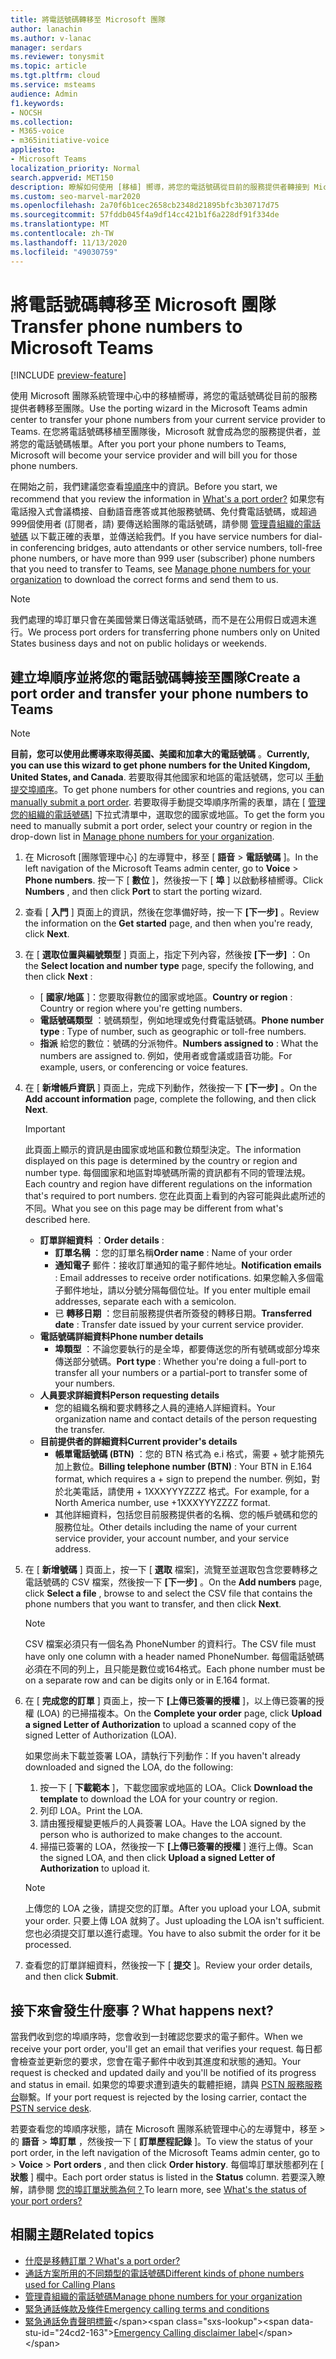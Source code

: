 ```yaml
---
title: 將電話號碼轉移至 Microsoft 團隊
author: lanachin
ms.author: v-lanac
manager: serdars
ms.reviewer: tonysmit
ms.topic: article
ms.tgt.pltfrm: cloud
ms.service: msteams
audience: Admin
f1.keywords:
- NOCSH
ms.collection:
- M365-voice
- m365initiative-voice
appliesto:
- Microsoft Teams
localization_priority: Normal
search.appverid: MET150
description: 瞭解如何使用 [移植] 嚮導，將您的電話號碼從目前的服務提供者轉接到 Microsoft 團隊。
ms.custom: seo-marvel-mar2020
ms.openlocfilehash: 2a70f6b1cec2658cb2348d21895bfc3b30717d75
ms.sourcegitcommit: 57fddb045f4a9df14cc421b1f6a228df91f334de
ms.translationtype: MT
ms.contentlocale: zh-TW
ms.lasthandoff: 11/13/2020
ms.locfileid: "49030759"
---
```

# <a name="transfer-phone-numbers-to-microsoft-teams"></a><span data-ttu-id="24cd2-103">將電話號碼轉移至 Microsoft 團隊</span><span class="sxs-lookup"><span data-stu-id="24cd2-103">Transfer phone numbers to Microsoft Teams</span></span>

[!INCLUDE [preview-feature](../includes/preview-feature.md)]

<span data-ttu-id="24cd2-104">使用 Microsoft 團隊系統管理中心中的移植嚮導，將您的電話號碼從目前的服務提供者轉移至團隊。</span><span class="sxs-lookup"><span data-stu-id="24cd2-104">Use the porting wizard in the Microsoft Teams admin center to transfer your phone numbers from your current service provider to Teams.</span></span> <span data-ttu-id="24cd2-105">在您將電話號碼移植至團隊後，Microsoft 就會成為您的服務提供者，並將您的電話號碼帳單。</span><span class="sxs-lookup"><span data-stu-id="24cd2-105">After you port your phone numbers to Teams, Microsoft will become your service provider and will bill you for those phone numbers.</span></span>

<span data-ttu-id="24cd2-106">在開始之前，我們建議您查看[埠順序](port-order-overview.md)中的資訊。</span><span class="sxs-lookup"><span data-stu-id="24cd2-106">Before you start, we recommend that you review the information in [What's a port order?](port-order-overview.md)</span></span> <span data-ttu-id="24cd2-107">如果您有電話撥入式會議橋接、自動語音應答或其他服務號碼、免付費電話號碼，或超過999個使用者 (訂閱者，請) 要傳送給團隊的電話號碼，請參閱 [管理貴組織的電話號碼](../manage-phone-numbers-for-your-organization/manage-phone-numbers-for-your-organization.md) 以下載正確的表單，並傳送給我們。</span><span class="sxs-lookup"><span data-stu-id="24cd2-107">If you have service numbers for dial-in conferencing bridges, auto attendants or other service numbers, toll-free phone numbers, or have more than 999 user (subscriber) phone numbers that you need to transfer to Teams, see [Manage phone numbers for your organization](../manage-phone-numbers-for-your-organization/manage-phone-numbers-for-your-organization.md) to download the correct forms and send them to us.</span></span>

  > [!NOTE]
  > <span data-ttu-id="24cd2-108">我們處理的埠訂單只會在美國營業日傳送電話號碼，而不是在公用假日或週末進行。</span><span class="sxs-lookup"><span data-stu-id="24cd2-108">We process port orders for transferring phone numbers only on United States business days and not on public holidays or weekends.</span></span>

## <a name="create-a-port-order-and-transfer-your-phone-numbers-to-teams"></a><span data-ttu-id="24cd2-109">建立埠順序並將您的電話號碼轉接至團隊</span><span class="sxs-lookup"><span data-stu-id="24cd2-109">Create a port order and transfer your phone numbers to Teams</span></span>

> [!NOTE]
> <span data-ttu-id="24cd2-110">**目前，您可以使用此嚮導來取得英國、美國和加拿大的電話號碼** 。</span><span class="sxs-lookup"><span data-stu-id="24cd2-110">**Currently, you can use this wizard to get phone numbers for the United Kingdom, United States, and Canada**.</span></span> <span data-ttu-id="24cd2-111">若要取得其他國家和地區的電話號碼，您可以 [手動提交埠順序](manually-submit-port-order.md)。</span><span class="sxs-lookup"><span data-stu-id="24cd2-111">To get phone numbers for other countries and regions, you can [manually submit a port order](manually-submit-port-order.md).</span></span> <span data-ttu-id="24cd2-112">若要取得手動提交埠順序所需的表單，請在 [ [管理您的組織的電話號碼](../manage-phone-numbers-for-your-organization/manage-phone-numbers-for-your-organization.md)] 下拉式清單中，選取您的國家或地區。</span><span class="sxs-lookup"><span data-stu-id="24cd2-112">To get the form you need to manually submit a port order, select your country or region in the drop-down list in [Manage phone numbers for your organization](../manage-phone-numbers-for-your-organization/manage-phone-numbers-for-your-organization.md).</span></span>

1. <span data-ttu-id="24cd2-113">在 Microsoft [團隊管理中心] 的左導覽中，移至 [ **語音**  >  **電話號碼** ]。</span><span class="sxs-lookup"><span data-stu-id="24cd2-113">In the left navigation of the Microsoft Teams admin center, go to **Voice** > **Phone numbers**.</span></span> <span data-ttu-id="24cd2-114">按一下 [ **數位** ]，然後按一下 [ **埠** ] 以啟動移植嚮導。</span><span class="sxs-lookup"><span data-stu-id="24cd2-114">Click **Numbers** , and then click **Port** to start the porting wizard.</span></span>
2. <span data-ttu-id="24cd2-115">查看 [ **入門** ] 頁面上的資訊，然後在您準備好時，按一下 **[下一步]** 。</span><span class="sxs-lookup"><span data-stu-id="24cd2-115">Review the information on the **Get started** page, and then when you're ready, click **Next**.</span></span>
3. <span data-ttu-id="24cd2-116">在 [ **選取位置與編號類型** ] 頁面上，指定下列內容，然後按 **[下一步]** ：</span><span class="sxs-lookup"><span data-stu-id="24cd2-116">On the **Select location and number type** page, specify the following, and then click **Next** :</span></span>

    - <span data-ttu-id="24cd2-117">[ **國家/地區** ]：您要取得數位的國家或地區。</span><span class="sxs-lookup"><span data-stu-id="24cd2-117">**Country or region** : Country or region where you're getting numbers.</span></span>
    - <span data-ttu-id="24cd2-118">**電話號碼類型** ：號碼類型，例如地理或免付費電話號碼。</span><span class="sxs-lookup"><span data-stu-id="24cd2-118">**Phone number type** : Type of number, such as geographic or toll-free numbers.</span></span>
    - <span data-ttu-id="24cd2-119">**指派** 給您的數位：號碼的分派物件。</span><span class="sxs-lookup"><span data-stu-id="24cd2-119">**Numbers assigned to** : What the numbers are assigned to.</span></span> <span data-ttu-id="24cd2-120">例如，使用者或會議或語音功能。</span><span class="sxs-lookup"><span data-stu-id="24cd2-120">For example, users, or conferencing or voice features.</span></span>

4. <span data-ttu-id="24cd2-121">在 [ **新增帳戶資訊** ] 頁面上，完成下列動作，然後按一下 **[下一步]** 。</span><span class="sxs-lookup"><span data-stu-id="24cd2-121">On the **Add account information** page, complete the following, and then click **Next**.</span></span>

    > [!IMPORTANT]
    > <span data-ttu-id="24cd2-122">此頁面上顯示的資訊是由國家或地區和數位類型決定。</span><span class="sxs-lookup"><span data-stu-id="24cd2-122">The information displayed on this page is determined by the country or region and number type.</span></span> <span data-ttu-id="24cd2-123">每個國家和地區對埠號碼所需的資訊都有不同的管理法規。</span><span class="sxs-lookup"><span data-stu-id="24cd2-123">Each country and region have different regulations on the information that's required to port numbers.</span></span> <span data-ttu-id="24cd2-124">您在此頁面上看到的內容可能與此處所述的不同。</span><span class="sxs-lookup"><span data-stu-id="24cd2-124">What you see on this page may be different from what's described here.</span></span>

    - <span data-ttu-id="24cd2-125">**訂單詳細資料** ：</span><span class="sxs-lookup"><span data-stu-id="24cd2-125">**Order details** :</span></span> 
        - <span data-ttu-id="24cd2-126">**訂單名稱** ：您的訂單名稱</span><span class="sxs-lookup"><span data-stu-id="24cd2-126">**Order name** : Name of your order</span></span>
        - <span data-ttu-id="24cd2-127">**通知電子** 郵件：接收訂單通知的電子郵件地址。</span><span class="sxs-lookup"><span data-stu-id="24cd2-127">**Notification emails** : Email addresses to receive order notifications.</span></span> <span data-ttu-id="24cd2-128">如果您輸入多個電子郵件地址，請以分號分隔每個位址。</span><span class="sxs-lookup"><span data-stu-id="24cd2-128">If you enter multiple email addresses, separate each with a semicolon.</span></span>
        - <span data-ttu-id="24cd2-129">已 **轉移日期** ：您目前服務提供者所簽發的轉移日期。</span><span class="sxs-lookup"><span data-stu-id="24cd2-129">**Transferred date** : Transfer date issued by your current service provider.</span></span>
    - <span data-ttu-id="24cd2-130">**電話號碼詳細資料**</span><span class="sxs-lookup"><span data-stu-id="24cd2-130">**Phone number details**</span></span>
        - <span data-ttu-id="24cd2-131">**埠類型** ：不論您要執行的是全埠，都要傳送您的所有號碼或部分埠來傳送部分號碼。</span><span class="sxs-lookup"><span data-stu-id="24cd2-131">**Port type** : Whether you're doing a full-port to transfer all your numbers or a partial-port to transfer some of your numbers.</span></span>
    - <span data-ttu-id="24cd2-132">**人員要求詳細資料**</span><span class="sxs-lookup"><span data-stu-id="24cd2-132">**Person requesting details**</span></span>  
        - <span data-ttu-id="24cd2-133">您的組織名稱和要求轉移之人員的連絡人詳細資料。</span><span class="sxs-lookup"><span data-stu-id="24cd2-133">Your organization name and contact details of the person requesting the transfer.</span></span>
    - <span data-ttu-id="24cd2-134">**目前提供者的詳細資料**</span><span class="sxs-lookup"><span data-stu-id="24cd2-134">**Current provider's details**</span></span>
        - <span data-ttu-id="24cd2-135">**帳單電話號碼 (BTN)** ：您的 BTN 格式為 e.i 格式，需要 + 號才能預先加上數位。</span><span class="sxs-lookup"><span data-stu-id="24cd2-135">**Billing telephone number (BTN)** : Your BTN in E.164 format, which requires a + sign to prepend the number.</span></span> <span data-ttu-id="24cd2-136">例如，對於北美電話，請使用 + 1XXXYYYZZZZ 格式。</span><span class="sxs-lookup"><span data-stu-id="24cd2-136">For example, for a North America number, use +1XXXYYYZZZZ format.</span></span>
        - <span data-ttu-id="24cd2-137">其他詳細資料，包括您目前服務提供者的名稱、您的帳戶號碼和您的服務位址。</span><span class="sxs-lookup"><span data-stu-id="24cd2-137">Other details including the name of your current service provider, your account number, and your service address.</span></span>
            
5. <span data-ttu-id="24cd2-138">在 [ **新增號碼** ] 頁面上，按一下 [ **選取** 檔案]，流覽至並選取包含您要轉移之電話號碼的 CSV 檔案，然後按一下 **[下一步]** 。</span><span class="sxs-lookup"><span data-stu-id="24cd2-138">On the **Add numbers** page, click **Select a file** , browse to and select the CSV file that contains the phone numbers that you want to transfer, and then click **Next**.</span></span>  

    > [!NOTE]
    > <span data-ttu-id="24cd2-139">CSV 檔案必須只有一個名為 PhoneNumber 的資料行。</span><span class="sxs-lookup"><span data-stu-id="24cd2-139">The CSV file must have only one column with a header named PhoneNumber.</span></span> <span data-ttu-id="24cd2-140">每個電話號碼必須在不同的列上，且只能是數位或164格式。</span><span class="sxs-lookup"><span data-stu-id="24cd2-140">Each phone number must be on a separate row and can be digits only or in E.164 format.</span></span>

6. <span data-ttu-id="24cd2-141">在 [ **完成您的訂單** ] 頁面上，按一下 **[上傳已簽署的授權** ]，以上傳已簽署的授權 (LOA) 的已掃描複本。</span><span class="sxs-lookup"><span data-stu-id="24cd2-141">On the **Complete your order** page, click **Upload a signed Letter of Authorization** to upload a scanned copy of the signed Letter of Authorization (LOA).</span></span>

    <span data-ttu-id="24cd2-142">如果您尚未下載並簽署 LOA，請執行下列動作：</span><span class="sxs-lookup"><span data-stu-id="24cd2-142">If you haven't already downloaded and signed the LOA, do the following:</span></span>
    
    1. <span data-ttu-id="24cd2-143">按一下 [ **下載範本** ]，下載您國家或地區的 LOA。</span><span class="sxs-lookup"><span data-stu-id="24cd2-143">Click **Download the template** to download the LOA for your country or region.</span></span> 
    2. <span data-ttu-id="24cd2-144">列印 LOA。</span><span class="sxs-lookup"><span data-stu-id="24cd2-144">Print the LOA.</span></span>
    3. <span data-ttu-id="24cd2-145">請由獲授權變更帳戶的人員簽署 LOA。</span><span class="sxs-lookup"><span data-stu-id="24cd2-145">Have the LOA signed by the person who is authorized to make changes to the account.</span></span>
    4. <span data-ttu-id="24cd2-146">掃描已簽署的 LOA，然後按一下 **[上傳已簽署的授權** ] 進行上傳。</span><span class="sxs-lookup"><span data-stu-id="24cd2-146">Scan the signed LOA, and then click **Upload a signed Letter of Authorization** to upload it.</span></span>

    > [!NOTE]
    > <span data-ttu-id="24cd2-147">上傳您的 LOA 之後，請提交您的訂單。</span><span class="sxs-lookup"><span data-stu-id="24cd2-147">After you upload your LOA, submit your order.</span></span> <span data-ttu-id="24cd2-148">只要上傳 LOA 就夠了。</span><span class="sxs-lookup"><span data-stu-id="24cd2-148">Just uploading the LOA isn't sufficient.</span></span> <span data-ttu-id="24cd2-149">您也必須提交訂單以進行處理。</span><span class="sxs-lookup"><span data-stu-id="24cd2-149">You have to also submit the order for it be processed.</span></span>

7. <span data-ttu-id="24cd2-150">查看您的訂單詳細資料，然後按一下 [ **提交** ]。</span><span class="sxs-lookup"><span data-stu-id="24cd2-150">Review your order details, and then click **Submit**.</span></span>


## <a name="what-happens-next"></a><span data-ttu-id="24cd2-151">接下來會發生什麼事？</span><span class="sxs-lookup"><span data-stu-id="24cd2-151">What happens next?</span></span>

<span data-ttu-id="24cd2-152">當我們收到您的埠順序時，您會收到一封確認您要求的電子郵件。</span><span class="sxs-lookup"><span data-stu-id="24cd2-152">When we receive your port order, you'll get an email that verifies your request.</span></span> <span data-ttu-id="24cd2-153">每日都會檢查並更新您的要求，您會在電子郵件中收到其進度和狀態的通知。</span><span class="sxs-lookup"><span data-stu-id="24cd2-153">Your request is checked and updated daily and you'll be notified of its progress and status in email.</span></span> <span data-ttu-id="24cd2-154">如果您的埠要求遭到遺失的載體拒絕，請與 [PSTN 服務服務台](../manage-phone-numbers-for-your-organization/contact-pstn-service-desk.md)聯繫。</span><span class="sxs-lookup"><span data-stu-id="24cd2-154">If your port request is rejected by the losing carrier, contact the [PSTN service desk](../manage-phone-numbers-for-your-organization/contact-pstn-service-desk.md).</span></span>

<span data-ttu-id="24cd2-155">若要查看您的埠順序狀態，請在 Microsoft 團隊系統管理中心的左導覽中，移至 > 的 **語音**  >  **埠訂單** ，然後按一下 [ **訂單歷程記錄** ]。</span><span class="sxs-lookup"><span data-stu-id="24cd2-155">To view the status of your port order, in the left navigation of the Microsoft Teams admin center, go to  > **Voice** > **Port orders** , and then click **Order history**.</span></span> <span data-ttu-id="24cd2-156">每個埠訂單狀態都列在 [ **狀態** ] 欄中。</span><span class="sxs-lookup"><span data-stu-id="24cd2-156">Each port order status is listed in the **Status** column.</span></span> <span data-ttu-id="24cd2-157">若要深入瞭解，請參閱 [您的埠訂單狀態為何？](port-order-status.md)</span><span class="sxs-lookup"><span data-stu-id="24cd2-157">To learn more, see [What's the status of your port orders?](port-order-status.md)</span></span>

## <a name="related-topics"></a><span data-ttu-id="24cd2-158">相關主題</span><span class="sxs-lookup"><span data-stu-id="24cd2-158">Related topics</span></span>

- [<span data-ttu-id="24cd2-159">什麼是移轉訂單？</span><span class="sxs-lookup"><span data-stu-id="24cd2-159">What's a port order?</span></span>](port-order-overview.md)
- [<span data-ttu-id="24cd2-160">通話方案所用的不同類型的電話號碼</span><span class="sxs-lookup"><span data-stu-id="24cd2-160">Different kinds of phone numbers used for Calling Plans</span></span>](../different-kinds-of-phone-numbers-used-for-calling-plans.md)
- [<span data-ttu-id="24cd2-161">管理貴組織的電話號碼</span><span class="sxs-lookup"><span data-stu-id="24cd2-161">Manage phone numbers for your organization</span></span>](../manage-phone-numbers-for-your-organization/manage-phone-numbers-for-your-organization.md)
- [<span data-ttu-id="24cd2-162">緊急通話條款及條件</span><span class="sxs-lookup"><span data-stu-id="24cd2-162">Emergency calling terms and conditions</span></span>](../emergency-calling-terms-and-conditions.md)
- <span data-ttu-id="24cd2-163">[緊急通話免責聲明標籤](https://github.com/MicrosoftDocs/OfficeDocs-SkypeForBusiness/blob/live/Teams/downloads/emergency-calling/emergency-calling-label-(en-us)-(v.1.0).zip?raw=true)</span><span class="sxs-lookup"><span data-stu-id="24cd2-163">[Emergency Calling disclaimer label](https://github.com/MicrosoftDocs/OfficeDocs-SkypeForBusiness/blob/live/Teams/downloads/emergency-calling/emergency-calling-label-(en-us)-(v.1.0).zip?raw=true)</span></span>
